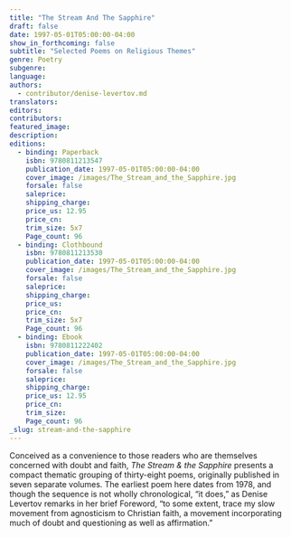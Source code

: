 ```yaml
---
title: "The Stream And The Sapphire"
draft: false
date: 1997-05-01T05:00:00-04:00
show_in_forthcoming: false
subtitle: "Selected Poems on Religious Themes"
genre: Poetry
subgenre:
language:
authors:
  - contributor/denise-levertov.md
translators:
editors:
contributors:
featured_image:
description:
editions:
  - binding: Paperback
    isbn: 9780811213547
    publication_date: 1997-05-01T05:00:00-04:00
    cover_image: /images/The_Stream_and_the_Sapphire.jpg
    forsale: false
    saleprice:
    shipping_charge:
    price_us: 12.95
    price_cn:
    trim_size: 5x7
    Page_count: 96
  - binding: Clothbound
    isbn: 9780811213530
    publication_date: 1997-05-01T05:00:00-04:00
    cover_image: /images/The_Stream_and_the_Sapphire.jpg
    forsale: false
    saleprice:
    shipping_charge:
    price_us:
    price_cn:
    trim_size: 5x7
    Page_count: 96
  - binding: Ebook
    isbn: 9780811222402
    publication_date: 1997-05-01T05:00:00-04:00
    cover_image: /images/The_Stream_and_the_Sapphire.jpg
    forsale: false
    saleprice:
    shipping_charge:
    price_us: 12.95
    price_cn:
    trim_size:
    Page_count: 96
_slug: stream-and-the-sapphire
---
```


Conceived as a convenience to those readers who are themselves concerned with doubt and faith, _The Stream & the Sapphire_ presents a compact thematic grouping of thirty-eight poems, originally published in seven separate volumes. The earliest poem here dates from 1978, and though the sequence is not wholly chronological, “it does,” as Denise Levertov remarks in her brief Foreword, “to some extent, trace my slow movement from agnosticism to Christian faith, a movement incorporating much of doubt and questioning as well as affirmation.”

